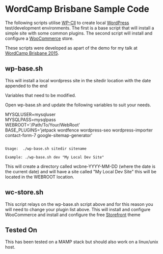 # WordCamp Brisbane Sample Code #

The following scripts utilise [WP-ClI](http://wp-cli.org) to create local [WordPress](http://wordpress.org) test/development environments. The first is a base script that will install a simple site with some common plugins. The second script will install and configure a [WooCommerce](http://www.woocommerce.com) store. 

These scripts were developed as apart of the demo for my talk at [WordCamp Brisbane 2015](https://brisbane.wordcamp.org/2015/). 

## wp-base.sh
This will install a local wordpress site in the sitedir location with the date appended to the end 

Variables that need to be modified. 

Open wp-base.sh and update the following variables to suit your needs. 

MYSQLUSER=mysqluser <br />
MYSQLPASS=mysqlpass  <br />
WEBROOT='/Path/To/Your/WebRoot'  <br />
BASE_PLUGINS='jetpack wordfence wordpress-seo wordpress-importer contact-form-7 google-sitemap-generator' <br />

<code>
Usage: 	./wp-base.sh sitedir sitename 
</code>

<code>
Example: ./wp-base.sh dev "My Local Dev Site"
</code>

This will create a directory called wcbne-YYYY-MM-DD (where the date is the current date) and will have a site called "My Local Dev Site" this will be located in the WEBROOT location. 

## wc-store.sh 

This script relays on the wp-base.sh script above and for this reason you will need to change your plugin list above. This will install and configure WooCommerce and install and configure the free [Storefront](https://wordpress.org/themes/storefront/) theme 

## Tested On ## 

This has been tested on a MAMP stack but should also work on a linux/unix host. 